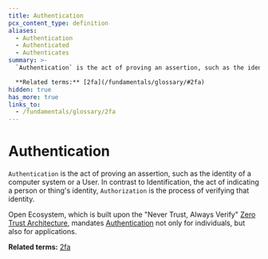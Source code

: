 ```yaml
---
title: Authentication
pcx_content_type: definition
aliases:
  - Authentication
  - Authenticated
  - Authenticates
summary: >-
  `Authentication` is the act of proving an assertion, such as the identity of a computer system or a User. In contrast to Identification, the act of indicating a person or thing's identity, `Authentication` is the process of verifying that identity.<br><br>

  **Related terms:** [2fa](/fundamentals/glossary/#2fa)
hidden: true
has_more: true
links_to:
  - /fundamentals/glossary/2fa
---
```


# Authentication

`Authentication` is the act of proving an assertion, such as the identity of a computer system or a User. In contrast to Identification, the act of indicating a person or thing's identity, `Authorization` is the process of verifying that identity.

Open Ecosystem, which is built upon the "Never Trust, Always Verify" [Zero Trust Architecture](/fundamentals/glossary/zero-trust-architecture), mandates [Authentication](/fundamentals/glossary/authentication) not only for individuals, but also for applications.

**Related terms:** [2fa](/fundamentals/glossary/2fa)
